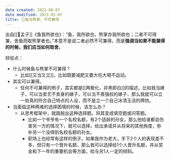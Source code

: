 ```yaml
---
date created: 2022-08-07
date modified: 2023-03-07
title: 🪞鱼与熊掌，不可兼得
---
```


出自[[🧑孟子]]《鱼我所欲也》：“鱼，我所欲也，熊掌亦我所欲也；二者不可得兼，舍鱼而取熊掌者也。”本意不是说二者必然不可兼得，而是**强调当如果不能兼得的时候，我们应当如何取舍**。

辩驳点：

- 什么时候鱼与熊掌不可兼得？
	- 比如[[又当又立]]，比如既要减肥又要大吃大喝不运动。
- 其实可以兼得。
	- 任何不可兼得的例子，其实都是[[两极化，非黑即白]]的描述，比如我当婊子，可以当卖艺不卖身的婊子，可以当不畏强权的婊子，那么我就可以立一些真的符合自己特点的人设，而不是立一个自己冰清玉洁的牌坊。
- 当面临这种两难的选择困境的时候，该怎么办？
	- 从思考框架中，就跳脱出这种选择题。将其变成填空题或问答题。
		- 比如一个爷爷有一个名校名额，有2个适龄的孙女，那么他给谁都会伤害另一方的情况下，就可以选择，给出承诺并从将来的其他角度，弥补另一个没得到名校名额的孙女。
		- 职场上也经常有这样的例子。如果我作为老大，手下2个人的表现差不多，但只有一个晋升名额，那么我可以选择给1个人晋升名额，并从奖金和下一年的重要机会等方面，给与另1人一定的倾斜。
